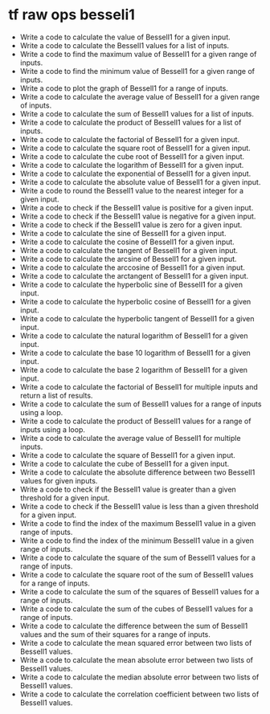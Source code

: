 # tf raw ops besseli1

- Write a code to calculate the value of BesselI1 for a given input.
- Write a code to calculate the BesselI1 values for a list of inputs.
- Write a code to find the maximum value of BesselI1 for a given range of inputs.
- Write a code to find the minimum value of BesselI1 for a given range of inputs.
- Write a code to plot the graph of BesselI1 for a range of inputs.
- Write a code to calculate the average value of BesselI1 for a given range of inputs.
- Write a code to calculate the sum of BesselI1 values for a list of inputs.
- Write a code to calculate the product of BesselI1 values for a list of inputs.
- Write a code to calculate the factorial of BesselI1 for a given input.
- Write a code to calculate the square root of BesselI1 for a given input.
- Write a code to calculate the cube root of BesselI1 for a given input.
- Write a code to calculate the logarithm of BesselI1 for a given input.
- Write a code to calculate the exponential of BesselI1 for a given input.
- Write a code to calculate the absolute value of BesselI1 for a given input.
- Write a code to round the BesselI1 value to the nearest integer for a given input.
- Write a code to check if the BesselI1 value is positive for a given input.
- Write a code to check if the BesselI1 value is negative for a given input.
- Write a code to check if the BesselI1 value is zero for a given input.
- Write a code to calculate the sine of BesselI1 for a given input.
- Write a code to calculate the cosine of BesselI1 for a given input.
- Write a code to calculate the tangent of BesselI1 for a given input.
- Write a code to calculate the arcsine of BesselI1 for a given input.
- Write a code to calculate the arccosine of BesselI1 for a given input.
- Write a code to calculate the arctangent of BesselI1 for a given input.
- Write a code to calculate the hyperbolic sine of BesselI1 for a given input.
- Write a code to calculate the hyperbolic cosine of BesselI1 for a given input.
- Write a code to calculate the hyperbolic tangent of BesselI1 for a given input.
- Write a code to calculate the natural logarithm of BesselI1 for a given input.
- Write a code to calculate the base 10 logarithm of BesselI1 for a given input.
- Write a code to calculate the base 2 logarithm of BesselI1 for a given input.
- Write a code to calculate the factorial of BesselI1 for multiple inputs and return a list of results.
- Write a code to calculate the sum of BesselI1 values for a range of inputs using a loop.
- Write a code to calculate the product of BesselI1 values for a range of inputs using a loop.
- Write a code to calculate the average value of BesselI1 for multiple inputs.
- Write a code to calculate the square of BesselI1 for a given input.
- Write a code to calculate the cube of BesselI1 for a given input.
- Write a code to calculate the absolute difference between two BesselI1 values for given inputs.
- Write a code to check if the BesselI1 value is greater than a given threshold for a given input.
- Write a code to check if the BesselI1 value is less than a given threshold for a given input.
- Write a code to find the index of the maximum BesselI1 value in a given range of inputs.
- Write a code to find the index of the minimum BesselI1 value in a given range of inputs.
- Write a code to calculate the square of the sum of BesselI1 values for a range of inputs.
- Write a code to calculate the square root of the sum of BesselI1 values for a range of inputs.
- Write a code to calculate the sum of the squares of BesselI1 values for a range of inputs.
- Write a code to calculate the sum of the cubes of BesselI1 values for a range of inputs.
- Write a code to calculate the difference between the sum of BesselI1 values and the sum of their squares for a range of inputs.
- Write a code to calculate the mean squared error between two lists of BesselI1 values.
- Write a code to calculate the mean absolute error between two lists of BesselI1 values.
- Write a code to calculate the median absolute error between two lists of BesselI1 values.
- Write a code to calculate the correlation coefficient between two lists of BesselI1 values.
